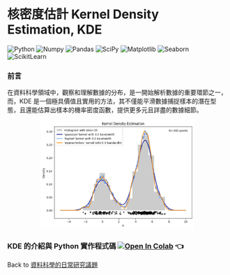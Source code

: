 # 核密度估計 Kernel Density Estimation, KDE

![Python](https://img.shields.io/badge/Python-3.10.12-blue.svg) ![Numpy](https://img.shields.io/badge/NumPy-1.25.2-range.svg) ![Pandas](https://img.shields.io/badge/Pandas-1.5.3-range.svg) ![SciPy](https://img.shields.io/badge/SciPy-1.11.4-range.svg) ![Matplotlib](https://img.shields.io/badge/Matplolib-3.7.1-range.svg) ![Seaborn](https://img.shields.io/badge/Seaborn-0.13.1-range.svg) ![ScikitLearn](https://img.shields.io/badge/ScikitLearn-1.2.2-range.svg)   

### 前言  
在資料科學領域中，觀察和理解數據的分布，是一開始解析數據的重要環節之一，而，KDE 是一個極具價值且實用的方法，其不僅能平滑數據捕捉樣本的潛在型態，且還能估算出樣本的機率密度函數，提供更多元且詳盡的數據細節。

<p align="center">
      <img src="./imgs/KDE_with_different_Kernels.png"  width="70%" height="70%">
</p>

### KDE 的介紹與 Python 實作程式碼   [![Open In Colab](https://colab.research.google.com/assets/colab-badge.svg)](https://colab.research.google.com/github/YenLinWu/Daily_Work_of_Data_Science/blob/Dev/Kernel_Density_Estimation/Kernel_Density_Estimation.ipynb)  :point_left:  
  
      
Back to [資料科學的日常研究議題](https://github.com/YenLinWu/Daily_Work_of_Data_Science/blob/Dev/README.md#%E7%A0%94%E7%A9%B6%E8%AD%B0%E9%A1%8C)
